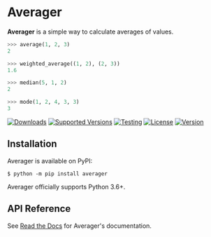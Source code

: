# Averager

**Averager** is a simple way to calculate averages of values.

```py
>>> average(1, 2, 3)
2

>>> weighted_average((1, 2), (2, 3))
1.6

>>> median(5, 1, 2)
2

>>> mode(1, 2, 4, 3, 3)
3
```

[![Downloads](https://pepy.tech/badge/averager)](https://pepy.tech/project/averager)
[![Supported Versions](https://img.shields.io/pypi/pyversions/averager.svg)](https://pypi.org/project/averager)
[![Testing](https://img.shields.io/github/workflow/status/bsoyka/averager/Test%20with%20pytest?label=tests)](https://github.com/bsoyka/averager/actions?query=workflow%3A%22Test+with+pytest%22)
[![License](https://img.shields.io/pypi/l/averager)](https://github.com/bsoyka/averager/blob/master/LICENSE)
[![Version](https://img.shields.io/pypi/v/averager?label=latest)](https://pypi.org/project/averager)

## Installation

Averager is available on PyPI:

```console
$ python -m pip install averager
```

Averager officially supports Python 3.6+.

## API Reference

See [Read the Docs](https://averager.readthedocs.io) for Averager's documentation.
